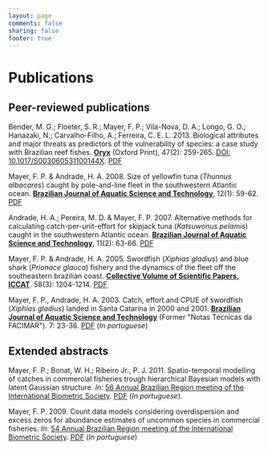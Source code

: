 ```yaml
---
layout: page
comments: false
sharing: false
footer: true
---
```


# Publications

## Peer-reviewed publications

Bender, M. G.; Floeter, S. R.; Mayer, F. P.; Vila-Nova, D. A.; Longo, G. O.; Hanazaki, N.; Carvalho-Filho, A.; Ferreira, C. E. L. 2013. Biological attributes and major threats as predictors of the vulnerability of species: a case study with Brazilian reef fishes. **[Oryx][]** (Oxford Print), 47(2): 259-265. [DOI: 10.1017/S003060531100144X][DOI]. [PDF][ORYX1]

Mayer, F. P. & Andrade, H. A. 2008. Size of yellowfin tuna (*Thunnus albacares*) caught by pole-and-line fleet in the southwestern Atlantic ocean. **[Brazilian Journal of Aquatic Science and Technology][BJAST]**, 12(1): 59-62. [PDF][BJAST1]

Andrade, H. A.; Pereira, M. D. & Mayer, F. P. 2007. Alternative methods for calculating catch-per-unit-effort for skipjack tuna (*Katsuwonus pelamis*) caught in the southwestern Atlantic ocean. **[Brazilian Journal of Aquatic Science and Technology][BJAST]**, 11(2): 63-66. [PDF][BJAST2]

Mayer, F. P. & Andrade, H. A. 2005. Swordfish (*Xiphias gladius*) and blue shark (*Prionace glauca*) fishery and the dynamics of the fleet off the southeastern brazilian coast. **[Collective Volume of Scientific Papers, ICCAT][CVSP]**. 58(3): 1204-1214. [PDF][ICCAT1]

Mayer, F. P., Andrade, H. A. 2003. Catch, effort and CPUE of swordfish (*Xiphias gladius*) landed in Santa Catarina in 2000 and 2001. **[Brazilian Journal of Aquatic Science and Technology][BJAST]** (Former "Notas Técnicas da FACIMAR"). 7: 23-36. [PDF][BJAST3] (*In portuguese*)

## Extended abstracts

Mayer, F. P.; Bonat, W. H.; Ribeiro Jr., P. J. 2011. Spatio-temporal modelling of catches in commercial fisheries trough hierarchical Bayesian models with latent Gaussian structure. *In*: [56 Annual Brazilian Region meeting of the International Biometric Society][RBRAS56]. [PDF][RBRAS1] (*In portuguese*).

Mayer, F. P. 2009. Count data models considering overdispersion and excess zeros for abundance estimates of uncommon species in commercial fisheries. *In*: [54 Annual Brazilian Region meeting of the International Biometric Society][RBRAS54]. [PDF][RBRAS2] (*In portuguese*)

[Oryx]: http://journals.cambridge.org/action/displayJournal?jid=ORX
[BJAST]: http://www.univali.br/bjast
[BJAST1]: http://www6.univali.br/seer/index.php/bjast/article/viewFile/288/250
[BJAST2]: http://www6.univali.br/seer/index.php/bjast/article/viewFile/39/35
[BJAST3]: https://www6.univali.br/seer/index.php/bjast/article/view/2544/1757
[CVSP]: http://www.iccat.int/en/pubs_CVSP.htm
[ICCAT1]: http://www.iccat.int/Documents/CVSP/CV058_2005/no_3%5CCV058031204.pdf
[RBRAS56]: http://www.rbras.org.br/rbras56/
[RBRAS54]: http://www.rbras.org.br/rbras54/
[RBRAS1]: ./Mayer_et_al_RBRAS_2011.pdf
[RBRAS2]: ./Mayer_RBRAS_2009.pdf
[DOI]: http://dx.doi.org/10.1017/S003060531100144X
[ORYX1]: http://journals.cambridge.org/action/displayFulltext?type=1&fid=8893959&jid=ORX&volumeId=47&issueId=02&aid=8893957&bodyId=&membershipNumber=&societyETOCSession=